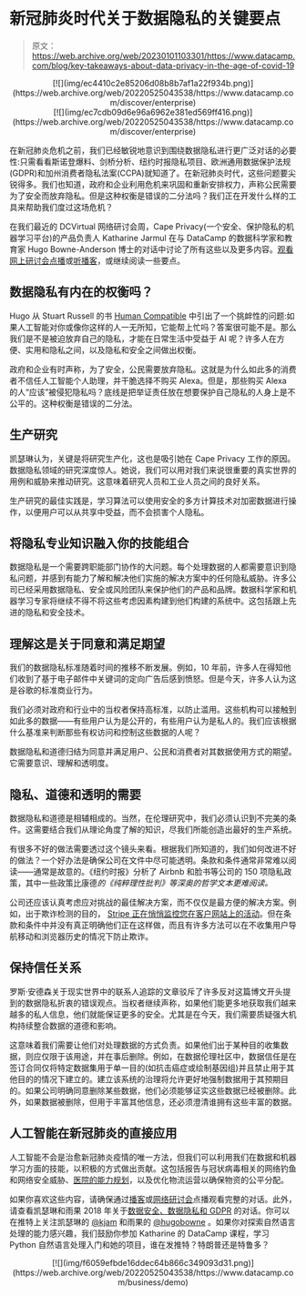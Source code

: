 # 新冠肺炎时代关于数据隐私的关键要点

> 原文：<https://web.archive.org/web/20230101103301/https://www.datacamp.com/blog/key-takeaways-about-data-privacy-in-the-age-of-covid-19>

<center>[![](img/ec4410c2e85206d08b8b7af1a22f934b.png)](https://web.archive.org/web/20220525043538/https://www.datacamp.com/discover/enterprise)</center>

<center>[![](img/ec7cdb09d6e96a6962e381ed569ff416.png)](https://web.archive.org/web/20220525043538/https://www.datacamp.com/discover/enterprise)</center>

在新冠肺炎危机之前，我们已经敏锐地意识到围绕数据隐私进行更广泛对话的必要性:只需看看斯诺登爆料、剑桥分析、纽约时报隐私项目、欧洲通用数据保护法规(GDPR)和加州消费者隐私法案(CCPA)就知道了。在新冠肺炎时代，这些问题要尖锐得多。我们也知道，政府和企业利用危机来巩固和重新安排权力，声称公民需要为了安全而放弃隐私。但是这种权衡是错误的二分法吗？我们正在开发什么样的工具来帮助我们度过这场危机？

在我们最近的 DCVirtual 网络研讨会周，Cape Privacy(一个安全、保护隐私的机器学习平台)的产品负责人 Katharine Jarmul 在与 DataCamp 的数据科学家和教育家 Hugo Bowne-Anderson 博士的对话中讨论了所有这些以及更多内容。[观看网上研讨会点播](https://web.archive.org/web/20220525043538/https://www.datacamp.com/resources/webinars/data-privacy-in-the-age-of-covid-19)或[听播客](https://web.archive.org/web/20220525043538/https://www.datacamp.com/community/podcast/Data-Privacy-Age-of-COVID-19)，或继续阅读一些要点。

## 数据隐私有内在的权衡吗？

Hugo 从 Stuart Russell 的书 [Human Compatible](https://web.archive.org/web/20220525043538/https://www.amazon.com/Human-Compatible-Artificial-Intelligence-Problem-ebook/dp/B07N5J5FTS) 中引出了一个挑衅性的问题:如果人工智能对你或像你这样的人一无所知，它能帮上忙吗？答案很可能不是。那么我们是不是被迫放弃自己的隐私，才能在日常生活中受益于 AI 呢？许多人在方便、实用和隐私之间，以及隐私和安全之间做出权衡。

政府和企业有时声称，为了安全，公民需要放弃隐私。这就是为什么如此多的消费者不信任人工智能个人助理，并干脆选择不购买 Alexa。但是，那些购买 Alexa 的人“应该”被侵犯隐私吗？底线是把举证责任放在想要保护自己隐私的人身上是不公平的。这种权衡是错误的二分法。

## 生产研究

凯瑟琳认为，关键是将研究生产化，这也是吸引她在 Cape Privacy 工作的原因。数据隐私领域的研究深度惊人。她说，我们可以用对我们来说很重要的真实世界的用例和威胁来推动研究。这意味着研究人员和工业人员之间的良好关系。

生产研究的最佳实践是，学习算法可以使用安全的多方计算技术对加密数据进行操作，以便用户可以从共享中受益，而不会损害个人隐私。

## 将隐私专业知识融入你的技能组合

数据隐私是一个需要跨职能部门协作的大问题。每个处理数据的人都需要意识到隐私问题，并感到有能力了解和解决他们实施的解决方案中的任何隐私威胁。许多公司已经采用数据隐私、安全或风险团队来保护他们的产品和品牌。数据科学家和机器学习专家将继续不得不将这些考虑因素构建到他们构建的系统中。这包括跟上先进的隐私和安全技术。

## 理解这是关于同意和满足期望

我们的数据隐私标准随着时间的推移不断发展。例如，10 年前，许多人在得知他们收到了基于电子邮件中关键词的定向广告后感到愤怒。但是今天，许多人认为这是谷歌的标准商业行为。

我们必须对政府和行业中的当权者保持高标准，以防止滥用。这些机构可以接触到如此多的数据——有些用户认为是公开的，有些用户认为是私人的。我们应该根据什么基准来判断那些有权访问和控制这些数据的人呢？

数据隐私和道德归结为同意并满足用户、公民和消费者对其数据使用方式的期望。它需要意识、理解和透明度。

## 隐私、道德和透明的需要

数据隐私和道德是相辅相成的。当然，在伦理研究中，我们必须认识到不完美的条件。这需要结合我们从理论角度了解的知识，尽我们所能创造出最好的生产系统。

有很多不好的做法需要透过这个镜头来看。根据我们所知道的，我们如何改进不好的做法？一个好办法是确保公司在文件中尽可能透明。条款和条件通常非常难以阅读——通常是故意的。《纽约时报》分析了 Airbnb 和脸书等公司的 150 项隐私政策，其中一些政策比康德*的《纯粹理性批判》等深奥的哲学文本更难阅读。*

公司还应该认真考虑应对挑战的最佳解决方案，而不仅仅是最方便的解决方案。例如，出于欺诈检测的目的， [Stripe 正在悄悄监控您在客户网站上的活动](https://web.archive.org/web/20220525043538/https://mtlynch.io/stripe-recording-its-customers/)。但在条款和条件中并没有真正明确他们正在这样做，而且有许多方法可以在不收集用户导航移动和浏览器历史的情况下防止欺诈。

## 保持信任关系

罗斯·安德森关于现实世界中的联系人追踪的文章驳斥了许多反对这篇博文开头提到的数据隐私折衷的错误观点。当权者继续声称，如果他们能更多地获取我们越来越多的私人信息，他们就能保证更多的安全。尤其是在今天，我们需要质疑强大机构持续整合数据的道德和影响。

这意味着我们需要让他们对处理数据的方式负责。如果他们出于某种目的收集数据，则应仅限于该用途，并在事后删除。例如，在数据伦理社区中，数据信任是在签订合同仅将特定数据集用于单一目的(如抗击癌症或绘制基因组)并且禁止用于其他目的的情况下建立的。建立该系统的治理将允许更好地强制数据用于其预期目的。如果公司明确同意删除某些数据，他们必须能够证实这些数据已经被删除。此外，如果数据被删除，但用于丰富其他信息，还必须澄清谁拥有这些丰富的数据。

## 人工智能在新冠肺炎的直接应用

人工智能不会是治愈新冠肺炎疫情的唯一方法，但我们可以利用我们在数据和机器学习方面的技能，以积极的方式做出贡献。这包括报告与冠状病毒相关的网络钓鱼和网络安全威胁、[医院的能力规划](https://web.archive.org/web/20220525043538/https://www.datacamp.com/resources/webinars/covid-19-and-hospital-capacity-planning)，以及优化物流运营以确保物资的公平分配。

如果你喜欢这些内容，请确保通过[播客](https://web.archive.org/web/20220525043538/https://www.datacamp.com/community/podcast/Data-Privacy-Age-of-COVID-19)或[网络研讨会](https://web.archive.org/web/20220525043538/https://www.datacamp.com/resources/webinars/data-privacy-in-the-age-of-covid-19)点播观看完整的对话。此外，请查看凯瑟琳和雨果 2018 年关于[数据安全、数据隐私和 GDPR](https://web.archive.org/web/20220525043538/https://www.datacamp.com/community/podcast/data-security-privacy-gdpr) 的对话。你可以在推特上关注凯瑟琳的 [@kjam](https://web.archive.org/web/20220525043538/https://twitter.com/kjam) 和雨果的 [@hugobowne](https://web.archive.org/web/20220525043538/https://twitter.com/hugobowne) 。如果你对探索自然语言处理的能力感兴趣，我们鼓励你参加 Katharine 的 DataCamp 课程，学习 Python 自然语言处理入门和她的项目，谁在发推特？特朗普还是特鲁多？

<center>[![](img/f6059efbde16ddec64b866c349093d31.png)](https://web.archive.org/web/20220525043538/https://www.datacamp.com/business/demo)</center>